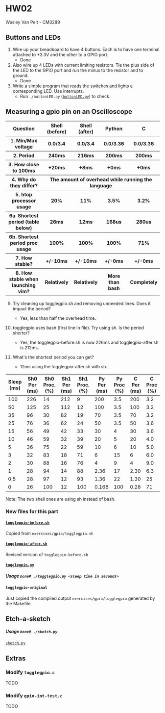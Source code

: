 # HW02
Wesley Van Pelt - CM3289

## Buttons and LEDs
1. Wire up your breadboard to have 4 buttons. Each is to have one terminal attached to +3.3V and the other to a GPIO port.
    * Done
2. Also wire up 4 LEDs with current limiting resistors. Tie the plus side of the LED to the GPIO port and run the minus to the resistor and to ground.
    * Done
3. Write a simple program that reads the switches and lights a corresponding LED. Use interrupts.
    * Run `./buttonLED.py` ([`buttonLED.py`](buttonLED.py)) to check.

## Measuring a gpio pin on an Oscilloscope
<table>
    <thead>
        <tr><th>Question</th> <th>Shell (before)</th> <th>Shell (after)</th> <th>Python</th> <th>C</th></tr>
    </thead>
    <tbody>
        <tr><th>1. Min/Max voltage</th> <th>0.0/3.4</th> <th>0.0/3.4</th> <th>0.0/3.36</th> <th>0.0/3.36</th></tr>
        <tr><th>2. Period</th> <th>240ms</th> <th>216ms</th> <th>200ms</th> <th>200ms</th></tr>
        <tr><th>3. How close to 100ms</th> <th>+20ms</th> <th>+8ms</th> <th>+0ms</th> <th>+0ms</th></tr>
        <tr><th>4. Why do they differ?</th> <th colspan=4>The amount of overhead while running the language</th></tr>
        <tr><th>5. htop processor usage</th> <th>20%</th> <th>11%</th> <th>3.5%</th> <th>3.2%</th></tr>
        <tr><th>6a. Shortest period (table below)</th> <th>26ms</th> <th>12ms</th> <th>168us</th> <th>280us</th></tr>
        <tr><th>6b. Shortest period proc usage</th> <th>100%</th> <th>100%</th> <th>100%</th> <th>71%</th></tr>
        <tr><th>7. How stable?</th> <th>+/-10ms</th> <th>+/-10ms</th> <th>+/-0ms</th> <th>+/-0ms</th></tr>
        <tr><th>8. How stable when launching vim?</th> <th>Relatively</th> <th>Relatively</th> <th>More than bash</th> <th>Completely</th></tr>
    </tbody>
</table>

9. Try cleaning up togglegpio.sh and removing unneeded lines. Does it impact the period?
    * Yes, less than half the overhead time.

10. togglegpio uses bash (first line in file). Try using sh. Is the period shorter?
    * Yes, the togglegpio-before.sh is now 226ms and togglegpio-after.sh is 212ms.

11. What's the shortest period you can get?
    * 12ms using the togglegpio-after.sh with sh.

| Sleep (ms) | Sh0 Per (ms) | Sh0 Proc. (%) | Sh1 Per (ms) | Sh1 Proc. (%) | Py Per (ms) | Py Proc (%) | C Per (ms) | C Proc (%) |
| ---------- | ------------ | ------------- | ------------ | ------------- | ----------- | ----------- | ---------- | ---------- |
| 100        | 226          | 14            | 212          | 9             | 200         | 3.5         | 200        | 3.2        |
| 50         | 125          | 25            | 112          | 12            | 100         | 3.5         | 100        | 3.2        |
| 35         | 96           | 30            | 82           | 19            | 70          | 3.5         | 70         | 3.2        |
| 25         | 76           | 36            | 62           | 24            | 50          | 3.5         | 50         | 3.6        |
| 15         | 56           | 49            | 42           | 33            | 30          | 4           | 30         | 3.6        |
| 10         | 46           | 59            | 32           | 39            | 20          | 5           | 20         | 4.0        |
| 5          | 36           | 75            | 22           | 59            | 10          | 6           | 10         | 5.0        |
| 3          | 32           | 83            | 18           | 71            | 6           | 15          | 6          | 6.0        |
| 2          | 30           | 88            | 16           | 76            | 4           | 9           | 4          | 9.0        |
| 1          | 28           | 94            | 14           | 88            | 2.36        | 17          | 2.30       | 6.3        |
| 0.5        | 28           | 97            | 12           | 93            | 1.36        | 22          | 1.30       | 25         |
| 0          | 26           | 100           | 12           | 100           | 0.168       | 100         | 0.28       | 71         |

Note: The two shell ones are using sh instead of bash.

### New files for this part
#### [`togglegpio-before.sh`](togglegpio-before.sh)
Copied from `exercises/gpio/togglegpio.sh`
#### [`togglegpio-after.sh`](togglegpio-after.sh)
Revised version of `togglegpio-before.sh`
#### [`togglegpio.py`](togglegpio.py)
##### Usage `bone# ./togglegpio.py <sleep time in seconds>`
#### `togglegpio-original`
Just copied the complied output `exercises/gpio/togglegpio` generated by the Makefile.

## Etch-a-sketch
##### Usage `bone# ./sketch.py`
[`sketch.py`](sketch.py)

## Extras
### Modify `togglegpio.c`
TODO
### Modify `gpio-int-test.c`
TODO
